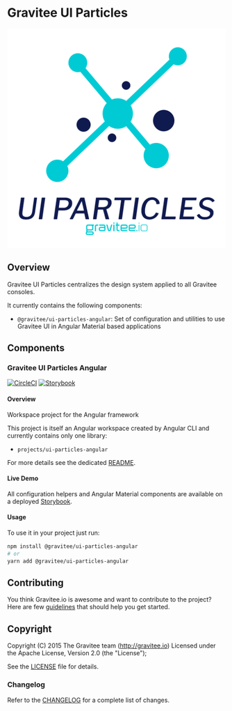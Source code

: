 # Gravitee UI Particles

![](./assets/gravitee-ui-particules-logo.png)

## Overview

Gravitee UI Particles centralizes the design system applied to all Gravitee consoles.

It currently contains the following components:
 - `@gravitee/ui-particles-angular`: Set of configuration and utilities to use Gravitee UI in Angular Material based applications

## Components

### Gravitee UI Particles Angular

[![CircleCI](https://circleci.com/gh/gravitee-io/gravitee-ui-particles/tree/main.svg?style=svg)](https://circleci.com/gh/gravitee-io/gravitee-ui-particles/tree/main)
[![Storybook](https://cdn.jsdelivr.net/gh/storybookjs/brand@main/badge/badge-storybook.svg)](https://particles.gravitee.io/)


#### Overview

Workspace project for the Angular framework

This project is itself an Angular workspace created by Angular CLI and currently contains only one library:
- `projects/ui-particles-angular`

For more details see the dedicated [README](./ui-particles-angular/README.md).

#### Live Demo

All configuration helpers and Angular Material components are available on a deployed [Storybook](https://main--6183b02d73381a003a3be1a6.chromatic.com/).

#### Usage

To use it in your project just run:

```bash
npm install @gravitee/ui-particles-angular
# or
yarn add @gravitee/ui-particles-angular
```

## Contributing

You think Gravitee.io is awesome and want to contribute to the project?
Here are few [guidelines](https://github.com/gravitee-io/gravitee-ui-particles/blob/master/CONTRIBUTING.md) that should help you get started.

## Copyright

Copyright (C) 2015 The Gravitee team (http://gravitee.io)
Licensed under the Apache License, Version 2.0 (the "License");

See the [LICENSE](https://github.com/gravitee-io/gravitee-ui-particles/blob/master/LICENSE.txt) file for details.

### Changelog

Refer to the [CHANGELOG](https://github.com/gravitee-io/gravitee-ui-particles/blob/main/ui-particles-angular/CHANGELOG.md) for a complete list of changes.

